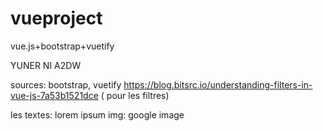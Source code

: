 # vueproject
vue.js+bootstrap+vuetify

YUNER NI A2DW 


sources: bootstrap, vuetify
https://blog.bitsrc.io/understanding-filters-in-vue-js-7a53b1521dce ( pour les filtres)

les textes: lorem ipsum
img: google image
